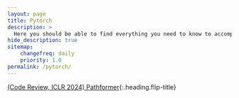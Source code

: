 ```yaml
---
layout: page
title: Pytorch
description: >
  Here you should be able to find everything you need to know to accomplish the most common tasks when blogging with Hydejack.
hide_description: true
sitemap:
    changefreq: daily
    priority: 1.0
permalink: /pytorch/
---
```

<!-- [(Corrformer, NMI 2023) Code Review 0 - Code Structure]{:.heading.flip-title}\
[(Corrformer, NMI 2023) Code Review 1 - Overall Framework]{:.heading.flip-title}\
[(Corrformer, NMI 2023) Code Review 2 - Data Embedding]{:.heading.flip-title}\
[(Corrformer, NMI 2023) Code Review 3 - Encoder]{:.heading.flip-title}\ -->
[(Code Review, ICLR 2024) Pathformer]{:.heading.flip-title}

<!-- [(Corrformer, NMI 2023) Code Review 0 - Code Structure]: /pytorch/2024-04-29-corrformer0
[(Corrformer, NMI 2023) Code Review 1 - Overall Framework]: /pytorch/2024-04-29-corrformer1
[(Corrformer, NMI 2023) Code Review 2 - Data Embedding]: /pytorch/2024-05-04-corrformer2
[(Corrformer, NMI 2023) Code Review 3 - Encoder]: /pytorch/2024-05-05-corrformer3 -->
[(Code Review, ICLR 2024) Pathformer]: /pytorch/2024-09-09-pathformer